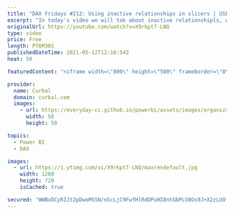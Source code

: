 ```yaml
---
title: "DAX Fridays #212: Using inactive relationships in slicers | USERELATIONSHIP"
excerpt: "In today's video we will tak about inactive relationshipls, when and how to create them and how you can use them in slicers.  00:00 Intro 00:20 Present the use case 01:50 Show issues without inactive relationships 03:00 When and how to use inactive relationships 04:20 Use userelationship to activate"
originalUrl: https://youtube.com/watch?v=X9rkpt7-LNQ
type: video
price: Free
length: PT6M36S
publishedDateTime: 2021-05-12T12:16:54Z
heat: 50

featuredContent: "<iframe width=\"800\" height=\"500\" frameborder=\"0\" src=\"https://www.youtube.com/embed/X9rkpt7-LNQ\" allow=\"accelerometer; autoplay; encrypted-media; gyroscope; picture-in-picture\" allowfullscreen></iframe>"

provider:
  name: Curbal
  domain: curbal.com
  images:
    - url: https://everyday-cc.github.io/powerbi/assets/images/organizations/curbal.com-50x50.jpg
      width: 50
      height: 50

topics:
  - Power BI
  - DAX

images:
  - url: https://i.ytimg.com/vi/X9rkpt7-LNQ/maxresdefault.jpg
    width: 1280
    height: 720
    isCached: true

secured: "WWBvDCyRIJt2pDwoM5SN/nScLjC9FwfHlRdDPuHI8ntGbPLV8Gs9J+X2zLUOf5ofXPxvPFZePwAVY02gi5qkSXLYdXx3OU6kG0rQZUGhGe9w+poh37uD67MF4ldJ6kq/LQBrDfJ+AYJS4nNB20+ny0KaLxCRMWJ8KNMTBqf4WTQ9EUTtKU3Zn+HV9pLkfG9cwLq2MrLPSbJU4ciciCCDJD7CUHgbouhAvjlX21f50Utr7uFwgETo7qSuBHNHY1A8z/H124aF/+/0XyF8jE4t9bHtmKzGPMV7ZifRKeWmEh7WkijwANa1uK7tLBCPJ1nk9ggCcl9DKfzmV0qO3wn3/e0Vig+Oo43vakQefYb96BMBm1Ec/5Fds7e5utEBFJIRONMTRP3riKqeR5VHQSQ2MZZCtvmq4lb0uE9kkb6pTNU=;2ysut+z8uZWHeCx6dnDaMA=="
---
```


